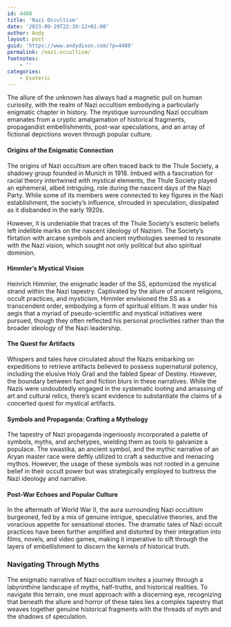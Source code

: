```yaml
---
id: 4408
title: 'Nazi Occultism'
date: '2023-09-29T22:39:12+01:00'
author: Andy
layout: post
guid: 'https://www.andydixon.com/?p=4408'
permalink: /nazi-occultism/
footnotes:
    - ''
categories:
    - Esoteric
---
```


The allure of the unknown has always had a magnetic pull on human curiosity, with the realm of Nazi occultism embodying a particularly enigmatic chapter in history. The mystique surrounding Nazi occultism emanates from a cryptic amalgamation of historical fragments, propagandist embellishments, post-war speculations, and an array of fictional depictions woven through popular culture.

#### Origins of the Enigmatic Connection

The origins of Nazi occultism are often traced back to the Thule Society, a shadowy group founded in Munich in 1918. Imbued with a fascination for racial theory intertwined with mystical elements, the Thule Society played an ephemeral, albeit intriguing, role during the nascent days of the Nazi Party. While some of its members were connected to key figures in the Nazi establishment, the society’s influence, shrouded in speculation, dissipated as it disbanded in the early 1920s.

However, it is undeniable that traces of the Thule Society’s esoteric beliefs left indelible marks on the nascent ideology of Nazism. The Society’s flirtation with arcane symbols and ancient mythologies seemed to resonate with the Nazi vision, which sought not only political but also spiritual dominion.

#### Himmler’s Mystical Vision

Heinrich Himmler, the enigmatic leader of the SS, epitomized the mystical strand within the Nazi tapestry. Captivated by the allure of ancient religions, occult practices, and mysticism, Himmler envisioned the SS as a transcendent order, embodying a form of spiritual elitism. It was under his aegis that a myriad of pseudo-scientific and mystical initiatives were pursued, though they often reflected his personal proclivities rather than the broader ideology of the Nazi leadership.

#### The Quest for Artifacts

Whispers and tales have circulated about the Nazis embarking on expeditions to retrieve artifacts believed to possess supernatural potency, including the elusive Holy Grail and the fabled Spear of Destiny. However, the boundary between fact and fiction blurs in these narratives. While the Nazis were undoubtedly engaged in the systematic looting and amassing of art and cultural relics, there’s scant evidence to substantiate the claims of a concerted quest for mystical artifacts.

#### Symbols and Propaganda: Crafting a Mythology

The tapestry of Nazi propaganda ingeniously incorporated a palette of symbols, myths, and archetypes, wielding them as tools to galvanize a populace. The swastika, an ancient symbol, and the mythic narrative of an Aryan master race were deftly utilized to craft a seductive and menacing mythos. However, the usage of these symbols was not rooted in a genuine belief in their occult power but was strategically employed to buttress the Nazi ideology and narrative.

#### Post-War Echoes and Popular Culture

In the aftermath of World War II, the aura surrounding Nazi occultism burgeoned, fed by a mix of genuine intrigue, speculative theories, and the voracious appetite for sensational stories. The dramatic tales of Nazi occult practices have been further amplified and distorted by their integration into films, novels, and video games, making it imperative to sift through the layers of embellishment to discern the kernels of historical truth.

### Navigating Through Myths

The enigmatic narrative of Nazi occultism invites a journey through a labyrinthine landscape of myths, half-truths, and historical realities. To navigate this terrain, one must approach with a discerning eye, recognizing that beneath the allure and horror of these tales lies a complex tapestry that weaves together genuine historical fragments with the threads of myth and the shadows of speculation.
